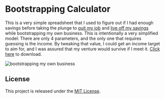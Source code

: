 # Bootstrapping Calculator

This is a very simple spreadsheet that I used to figure out if I had enough savings before taking the plunge to [quit my job](https://danielvassallo.com/only-intrinsic-motivation-lasts/) and [live off my savings](https://danielvassallo.com/from-employee-to-bootstrapper/) while bootstrapping my own business. This is intentionally a very simplified model: There are only 4 parameters, and the only one that requires guessing is the income. By tweaking that value, I could get an income target to aim for, and I was assured that my venture would survive if I meet it. [Click here](https://github.com/dvassallo/bootstrapping-calculator/raw/master/Bootstrapping%20Calculator.xlsx) to download.

![bootstrapping my own business](https://raw.githubusercontent.com/dvassallo/bootstrapping-calculator/master/screenshot.png "Bootstrapping Calculator")

## License

This project is released under the [MIT License](https://opensource.org/licenses/MIT).
